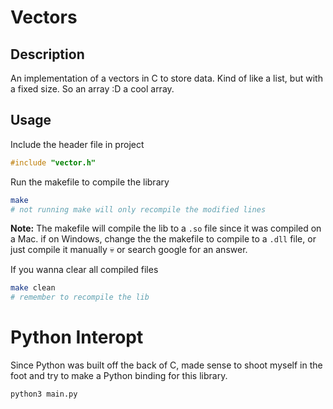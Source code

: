 # Vectors

## Description
An implementation of a vectors in C to store data.
Kind of like a list, but with a fixed size. So an array :D a cool array.

## Usage
Include the header file in project
```c
#include "vector.h"
```

Run the makefile to compile the library
```bash
make
# not running make will only recompile the modified lines
```
**Note:** The makefile will compile the lib to a `.so` file since it was compiled on a Mac. if on Windows, change the the makefile to compile to a `.dll` file, or just compile it manually 💀 or search google for an answer. 

If you wanna clear all compiled files
```bash
make clean
# remember to recompile the lib 
```

# Python Interopt
Since Python was built off the back of C, made sense to shoot myself in the foot and try to make a Python binding for this library.
```bash
python3 main.py
```
